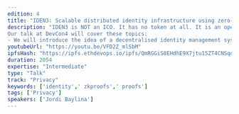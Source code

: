 ```yaml
---
edition: 4
title: "IDEN3: Scalable distributed identity infrastructure using zero-knowledge proofs to guarantee privacy"
description: "IDEN3 is NOT an ICO. It has no token at all. It is an open source permissionless identity layer built on top of Ethereum that we expect many projects will be able to use as a foundational layer for their own identity solution. It is a simple system that allows any identity to make a claim about any other identity.
Our talk at DevCon4 will cover these topics:
- We will introduce the idea of a decentralised identity management system and the challenges and needs for this solution. We will explain how IDEN3 can deploy millions of identities on blockchain without almost any expenditure of gas, allowing the system to scale to become a global solution with Ethereum as it is today. We will show how the claims are managed off-chain and validated on-chain and off-chain. We will explain how to generate proofs to validate claims that are valid only for a specific recipient and not reusable. We will show how to create proofs of those claims anonymously without revealing unnecessary data by using zero knowledge proofs. Finally we will talk about the status of the current development, our roadmap, milestones, the team, etc."
youtubeUrl: "https://youtu.be/VFD2Z_mlSbM"
ipfsHash: "https://ipfs.ethdevops.io/ipfs/QmRGGiS8EHdhE9X7jtu15ZT4CNSqdEEKuupboSjnNSY7TU?filename=IDEN3_-_Scalable_distributed_identity_infrastructure_using_zero-knowledge_proofs_to_guarantee_privacy-VFD2Z_mlSbM.mp4"
duration: 2054
expertise: "Intermediate"
type: "Talk"
track: "Privacy"
keywords: ['identity',' zkproofs',' proofs']
tags: ['Privacy']
speakers: ['Jordi Baylina']
---
```

